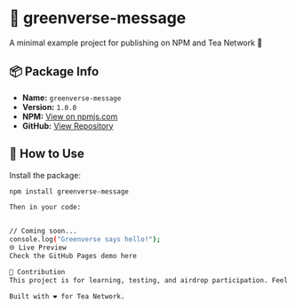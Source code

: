 # 🌱 greenverse-message

A minimal example project for publishing on NPM and Tea Network 🌿

## 📦 Package Info

- **Name:** `greenverse-message`
- **Version:** `1.0.0`
- **NPM:** [View on npmjs.com](https://www.npmjs.com/package/greenverse-message)
- **GitHub:** [View Repository](https://github.com/keyyone/greenverse-message)

## 🧪 How to Use

Install the package:

```bash
npm install greenverse-message

Then in your code:


// Coming soon...
console.log("Greenverse says hello!");
🌐 Live Preview
Check the GitHub Pages demo here

🤝 Contribution
This project is for learning, testing, and airdrop participation. Feel free to fork and improve!

Built with ❤️ for Tea Network.


